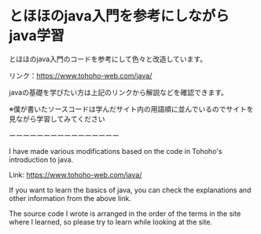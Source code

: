 # とほほのjava入門を参考にしながらjava学習

とほほのjava入門のコードを参考にして色々と改造しています。

リンク：https://www.tohoho-web.com/java/

javaの基礎を学びたい方は上記のリンクから解説などを確認できます。

※僕が書いたソースコードは学んだサイト内の用語順に並んでいるのでサイトを見ながら学習してみてください

ーーーーーーーーーーーーーーーー

I have made various modifications based on the code in Tohoho's introduction to java.

Link: https://www.tohoho-web.com/java/

If you want to learn the basics of java, you can check the explanations and other information from the above link.

The source code I wrote is arranged in the order of the terms in the site where I learned, so please try to learn while looking at the site.
